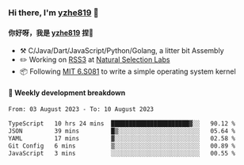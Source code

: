 ### Hi there, I'm [yzhe819](https://github.com/yzhe819) 👋

#### 你好呀，我是 [yzhe819](https://github.com/yzhe819) 捏👋

- :hammer_and_pick: C/Java/Dart/JavaScript/Python/Golang, a litter bit Assembly
- :pencil2: Working on [RSS3](https://github.com/NaturalSelectionLabs/RSS3) at [Natural Selection Labs](https://github.com/NaturalSelectionLabs)
- 📦 Following [MIT 6.S081](https://pdos.csail.mit.edu/6.S081/2020/) to write a simple operating system kernel



#### 📝 Weekly development breakdown

<!--START_SECTION:waka-->

```txt
From: 03 August 2023 - To: 10 August 2023

TypeScript   10 hrs 24 mins  ██████████████████████▓░░   90.12 %
JSON         39 mins         █▒░░░░░░░░░░░░░░░░░░░░░░░   05.64 %
YAML         17 mins         ▓░░░░░░░░░░░░░░░░░░░░░░░░   02.58 %
Git Config   6 mins          ▒░░░░░░░░░░░░░░░░░░░░░░░░   00.89 %
JavaScript   3 mins          ░░░░░░░░░░░░░░░░░░░░░░░░░   00.55 %
```

<!--END_SECTION:waka-->



